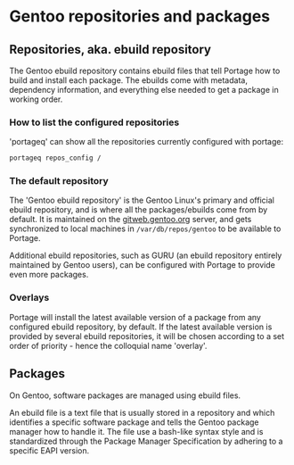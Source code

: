 # Gentoo repositories and packages

## Repositories, aka. ebuild repository

The Gentoo ebuild repository contains ebuild files that tell Portage how to build and install each package. The ebuilds come with metadata, dependency information, and everything else needed to get a package in working order.

### How to list the configured repositories

'portageq' can show all the repositories currently configured with portage:

```sh
portageq repos_config /
```

### The default repository

The 'Gentoo ebuild repository' is the Gentoo Linux's primary and official ebuild repository, and is where all the packages/ebuilds come from by default. It is maintained on the [gitweb.gentoo.org](https://gitweb.gentoo.org/repo/gentoo.git/tree) server, and gets synchronized to local machines in `/var/db/repos/gentoo` to be available to Portage.

Additional ebuild repositories, such as GURU (an ebuild repository entirely maintained by Gentoo users), can be configured with Portage to provide even more packages.

### Overlays

Portage will install the latest available version of a package from any configured ebuild repository, by default. If the latest available version is provided by several ebuild repositories, it will be chosen according to a set order of priority - hence the colloquial name 'overlay'.

## Packages

On Gentoo, software packages are managed using ebuild files.

An ebuild file is a text file that is usually stored in a repository and which identifies a specific software package and tells the Gentoo package manager how to handle it. The file use a bash-like syntax style and is standardized through the Package Manager Specification by adhering to a specific EAPI version.

